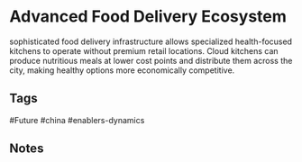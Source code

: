 # Advanced Food Delivery Ecosystem

sophisticated food delivery infrastructure allows specialized health-focused kitchens to operate without premium retail locations. Cloud kitchens can produce nutritious meals at lower cost points and distribute them across the city, making healthy options more economically competitive.

## Tags
#Future #china #enablers-dynamics

## Notes
<!-- Add your notes here -->
